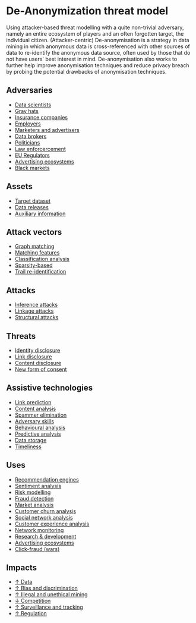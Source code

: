 # De-Anonymization threat model

Using attacker-based threat modelling with a quite non-trivial adversary, namely an entire ecosystem of players and an 
often forgotten target, the individual citizen. (Attacker-centric)
De-anonymisation is a strategy in data mining in which anonymous data is cross-referenced with other sources of data to 
re-identify the anonymous data source, often used by those that do not have users' best interest in mind. 
De-anonymisation also works to further help improve anonymisation techniques and reduce privacy breach by probing the 
potential drawbacks of anonymisation techniques.

## Adversaries

- [Data scientists](source/docs/adversaries/Data-scientists.md)
- [Gray hats](source/docs/adversaries/Gray-hats.md)
- [Insurance companies](source/docs/adversaries/Insurance-companies.md)
- [Employers](source/docs/adversaries/Employers.md)
- [Marketers and advertisers](source/docs/adversaries/Marketers-and-advertisers.md)
- [Data brokers](source/docs/adversaries/Data-brokers.md)
- [Politicians](source/docs/adversaries/Politicians.md)
- [Law enforcercement](source/docs/adversaries/Law-enforcement.md)
- [EU Regulators](source/docs/adversaries/EU-Regulators.md)
- [Advertising ecosystems](source/docs/adversaries/Advertising-eco-systems.md)
- [Black markets](source/docs/adversaries/Black-markets.md)

## Assets

- [Target dataset](source/docs/assets/Target-dataset.md)
- [Data releases](source/docs/assets/Data-releases.md)
- [Auxiliary information](source/docs/assets/Auxiliary-information.md)

## Attack vectors

- [Graph matching](source/docs/attack-vectors/Graph-matching.md)
- [Matching features](source/docs/attack-vectors/Matching-features.md)
- [Classification analysis](source/docs/attack-vectors/Classification-analysis.md)
- [Sparsity-based](source/docs/attack-vectors/Sparsity-based.md)
- [Trail re-identification](source/docs/attack-vectors/Trail-re-identification.md)

## Attacks

- [Inference attacks](source/docs/attacks/Inference-attacks.md)
- [Linkage attacks](source/docs/attacks/Linkage-attacks.md)
- [Structural attacks](source/docs/attacks/Structural-attacks.md)

## Threats

- [Identity disclosure](source/docs/threats/Identity-disclosure.md)
- [Link disclosure](source/docs/threats/Link-disclosure.md)
- [Content disclosure](source/docs/threats/Content-disclosure.md)
- [New form of consent](source/docs/threats/New-form-of-consent.md)

## Assistive technologies

- [Link prediction](source/docs/assistive-technologies/Link-prediction.md)
- [Content analysis](source/docs/assistive-technologies/Content-analysis.md)
- [Spammer elimination](source/docs/assistive-technologies/Spammer-elimination.md)
- [Adversary skills](source/docs/assistive-technologies/Adversary-skills.md)
- [Behavioural analysis](source/docs/assistive-technologies/Behavioural-analysis.md)
- [Predictive analysis](source/docs/assistive-technologies/Predictive-analysis.md)
- [Data storage](source/docs/assistive-technologies/Data-storage.md)
- [Timeliness](source/docs/assistive-technologies/Timeliness.md)

## Uses

- [Recommendation engines](source/docs/uses/Recommendation-engines.md)
- [Sentiment analysis](source/docs/uses/Sentiment-analysis.md)
- [Risk modelling](source/docs/uses/Risk-modelling.md)
- [Fraud detection](source/docs/uses/Fraud-detection.md)
- [Market analysis](source/docs/uses/Market-analysis.md)
- [Customer churn analysis](source/docs/uses/Customer-churn-analysis.md)
- [Social network analysis](source/docs/uses/Social-network-analysis.md)
- [Customer experience analysis](source/docs/uses/Customer-experience-analysis.md)
- [Network monitoring](source/docs/uses/Network-monitoring.md)
- [Research & development](source/docs/uses/Research-and-development.md)
- [Advertising ecosystems](source/docs/uses/Advertising-eco-systems.md)
- [Click-fraud (wars)](source/docs/uses/Click-fraud.md)

## Impacts

- [↑ Data](source/docs/impacts/Data.md)
- [↑ Bias and discrimination](source/docs/impacts/Bias-and-discrimination.md)
- [↑ Illegal and unethical mining](source/docs/impacts/Illegal-and-unethical-mining.md)
- [↓ Competition](source/docs/impacts/Competition.md)
- [↑ Surveillance and tracking](source/docs/impacts/Surveillance-and-tracking.md)
- [↑ Regulation](source/docs/impacts/Regulation.md)